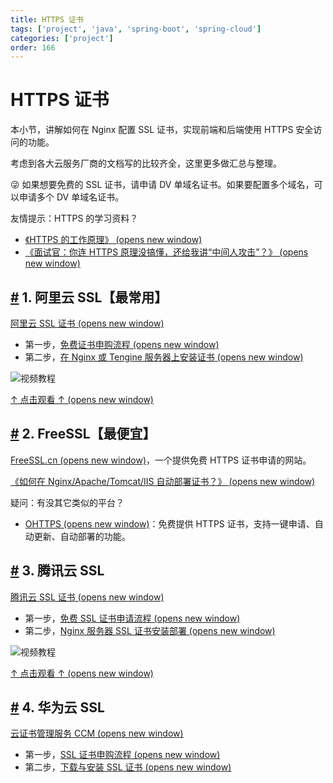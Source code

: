 ```yaml
---
title: HTTPS 证书
tags: ['project', 'java', 'spring-boot', 'spring-cloud']
categories: ['project']
order: 166
---
```

# HTTPS 证书

本小节，讲解如何在 Nginx 配置 SSL 证书，实现前端和后端使用 HTTPS 安全访问的功能。

 考虑到各大云服务厂商的文档写的比较齐全，这里更多做汇总与整理。

 😜 如果想要免费的 SSL 证书，请申请 DV 单域名证书。如果要配置多个域名，可以申请多个 DV 单域名证书。

 友情提示：HTTPS 的学习资料？

 * [《HTTPS 的工作原理》  (opens new window)](http://www.iocoder.cn/Fight/How-HTTPS-works/?yudao)
* [《面试官：你连 HTTPS 原理没搞懂，还给我讲“中间人攻击”？》  (opens new window)](http://www.iocoder.cn/Fight/Interviewer-You-do-not-understand-how-HTTPS-works-and-you-are-telling-me-about-the-man-in-the-middle-attack/?yudao)
 ## [#](#_1-阿里云-ssl【最常用】) 1. 阿里云 SSL【最常用】

 [阿里云 SSL 证书  (opens new window)](https://www.aliyun.com/product/cas)

 * 第一步，[免费证书申购流程  (opens new window)](https://help.aliyun.com/document_detail/205510.html)
* 第二步，[在 Nginx 或 Tengine 服务器上安装证书  (opens new window)](https://help.aliyun.com/document_detail/98728.html)

 ![视频教程](https://doc.iocoder.cn/img/HTTPS%E8%AF%81%E4%B9%A6/01.png)

 [↑ 点击观看 ↑  (opens new window)](https://cloud.video.taobao.com/play/u/901422/p/1/e/6/t/1/306659382376.mp4)

## [#](#_2-freessl【最便宜】) 2. FreeSSL【最便宜】

 [FreeSSL.cn  (opens new window)](https://freessl.cn/)，一个提供免费 HTTPS 证书申请的网站。

 [《如何在 Nginx/Apache/Tomcat/IIS 自动部署证书？》  (opens new window)](https://docs.certcloud.cn/docs/installation/auto/acme/)

 疑问：有没其它类似的平台？

 * [OHTTPS  (opens new window)](https://ohttps.com/)：免费提供 HTTPS 证书，支持一键申请、自动更新、自动部署的功能。
 ## [#](#_3-腾讯云-ssl) 3. 腾讯云 SSL

 [腾讯云 SSL 证书  (opens new window)](https://cloud.tencent.com/product/ssl)

 * 第一步，[免费 SSL 证书申请流程  (opens new window)](https://cloud.tencent.com/document/product/400/6814)
* 第二步，[Nginx 服务器 SSL 证书安装部署  (opens new window)](https://cloud.tencent.com/document/product/400/35244)

 ![视频教程](https://doc.iocoder.cn/img/HTTPS%E8%AF%81%E4%B9%A6/02.png)

 [↑ 点击观看 ↑  (opens new window)](https://cloud.tencent.com/document/product/400/35244)

## [#](#_4-华为云-ssl) 4. 华为云 SSL

 [云证书管理服务 CCM  (opens new window)](https://www.huaweicloud.com/product/ccm.html)

 * 第一步，[SSL 证书申购流程  (opens new window)](https://support.huaweicloud.com/usermanual-ccm/ccm_01_0073.html)
* 第二步，[下载与安装 SSL 证书  (opens new window)](https://support.huaweicloud.com/usermanual-ccm/ccm_01_0027.html)
